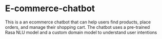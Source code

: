 # E-commerce-chatbot

This is a an ecommerce chatbot that can help users find products, place orders, and manage their shopping cart. The chatbot uses a pre-trained Rasa NLU model and a custom domain model to understand user intentions